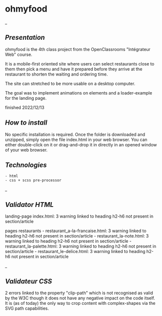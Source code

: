 # ohmyfood
_

## _Presentation_

ohmyfood is the 4th class project from the OpenClassrooms "Intégrateur Web" course.

It is a mobile-first oriented site where users can select restaurants close to them then pick a menu and have it prepared before they arrive at the restaurant to shorten the waiting and ordering time.

The site can stretched to be more usable on a desktop computer.

The goal was to implement animations on elements and a loader-example for the landing page.

finished 2022/12/13

## _How to install_

No specific installation is required.
Once the folder is downloaded and unzipped, simply open the file index.html in your web browser.
You can either double-click on it or drag-and-drop it in directly in an opened window of your web browser.


## _Technologies_
    - html
    - css + scss pre-processor

_

## _Validator HTML_

landing-page
    index.html: 3 warning linked to heading h2-h6 not present in section/article

pages restaurants
    - restaurant_a-la-francaise.html: 3 warning linked to heading h2-h6 not present in section/article
    - restaurant_la-note.html: 3 warning linked to heading h2-h6 not present in section/article
    - restaurant_la-palette.html: 3 warning linked to heading h2-h6 not present in section/article
    - restaurant_le-delice.html: 3 warning linked to heading h2-h6 not present in section/article

_

## _Validateur CSS_

2 errors linked to the property "clip-path" which is not recognised as valid by the W3C though it does not have any negative impact on the code itself. It is (as of today) the only way to crop content with complex-shapes via the SVG path capabilities.